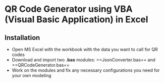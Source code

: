 # QR Code Generator using VBA (Visual Basic Application) in Excel

## Installation
- Open MS Excel with the workbook with the data you want to call for QR codes
- Download and import two __.bas__ modules: ==JsonConverter.bas== and ==QRCodeGenerator.bas==
- Work on the modules and fix any necessary configurations you need for your own modeling